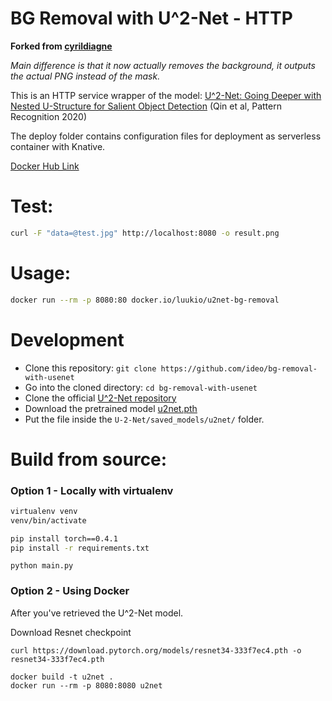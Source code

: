 # BG Removal with U^2-Net - HTTP

__Forked from [cyrildiagne](https://github.com/cyrildiagne/u2net-http)__

*Main difference is that it now actually removes the background, it outputs the actual PNG instead of the mask.*

This is an HTTP service wrapper of the model: [U^2-Net: Going Deeper with Nested U-Structure for Salient Object Detection](https://github.com/NathanUA/U-2-Net) (Qin et al, Pattern Recognition 2020) 

The deploy folder contains configuration files for deployment as serverless container with Knative.

[Docker Hub Link](https://hub.docker.com/repository/docker/luukio/u2net-bg-removal)

# Test:

```bash
curl -F "data=@test.jpg" http://localhost:8080 -o result.png
```

# Usage:

```bash
docker run --rm -p 8080:80 docker.io/luukio/u2net-bg-removal
```

# Development

- Clone this repository: `git clone https://github.com/ideo/bg-removal-with-usenet`
- Go into the cloned directory: `cd bg-removal-with-usenet`
- Clone the official [U^2-Net repository](https://github.com/NathanUA/U-2-Net)
- Download the pretrained model [u2net.pth](https://drive.google.com/file/d/1ao1ovG1Qtx4b7EoskHXmi2E9rp5CHLcZ/view)
- Put the file inside the `U-2-Net/saved_models/u2net/` folder.

# Build from source:

### Option 1 - Locally with virtualenv

```bash
virtualenv venv
venv/bin/activate
```

```bash
pip install torch==0.4.1
pip install -r requirements.txt
```

```
python main.py
```

### Option 2 - Using Docker

After you've retrieved the U^2-Net model.

Download Resnet checkpoint
```
curl https://download.pytorch.org/models/resnet34-333f7ec4.pth -o resnet34-333f7ec4.pth
```

```
docker build -t u2net .
docker run --rm -p 8080:8080 u2net
```
